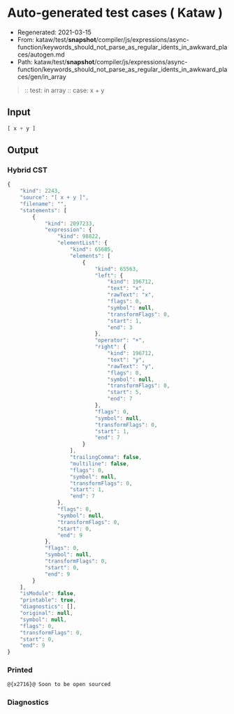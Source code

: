 # Auto-generated test cases ( Kataw )
- Regenerated: 2021-03-15
- From: kataw/test/__snapshot__/compiler/js/expressions/async-function/keywords_should_not_parse_as_regular_idents_in_awkward_places/autogen.md
- Path: kataw/test/__snapshot__/compiler/js/expressions/async-function/keywords_should_not_parse_as_regular_idents_in_awkward_places/gen/in_array
> :: test: in array
> :: case: x + y
## Input

`````js
[ x + y ]
`````

## Output

### Hybrid CST

```javascript
{
    "kind": 2243,
    "source": "[ x + y ]",
    "filename": "",
    "statements": [
        {
            "kind": 2097233,
            "expression": {
                "kind": 98822,
                "elementList": {
                    "kind": 65605,
                    "elements": [
                        {
                            "kind": 65563,
                            "left": {
                                "kind": 196712,
                                "text": "x",
                                "rawText": "x",
                                "flags": 0,
                                "symbol": null,
                                "transformFlags": 0,
                                "start": 1,
                                "end": 3
                            },
                            "operator": "+",
                            "right": {
                                "kind": 196712,
                                "text": "y",
                                "rawText": "y",
                                "flags": 0,
                                "symbol": null,
                                "transformFlags": 0,
                                "start": 5,
                                "end": 7
                            },
                            "flags": 0,
                            "symbol": null,
                            "transformFlags": 0,
                            "start": 1,
                            "end": 7
                        }
                    ],
                    "trailingComma": false,
                    "multiline": false,
                    "flags": 0,
                    "symbol": null,
                    "transformFlags": 0,
                    "start": 1,
                    "end": 7
                },
                "flags": 0,
                "symbol": null,
                "transformFlags": 0,
                "start": 0,
                "end": 9
            },
            "flags": 0,
            "symbol": null,
            "transformFlags": 0,
            "start": 0,
            "end": 9
        }
    ],
    "isModule": false,
    "printable": true,
    "diagnostics": [],
    "original": null,
    "symbol": null,
    "flags": 0,
    "transformFlags": 0,
    "start": 0,
    "end": 9
}
```

### Printed

```javascript
@{x2716}@ Soon to be open sourced
```

### Diagnostics

```javascript

```

